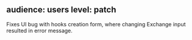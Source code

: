 audience: users
level: patch
---

Fixes UI bug with hooks creation form, where changing Exchange input resulted in error message.
